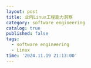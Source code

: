 ```yaml
---
layout: post
title: 业内Linux工程能力洞察
category: software engineering
catalog: true
published: false
tags:
  - software engineering
  - Linux
time: '2024.11.19 21:13:00'
---
```

